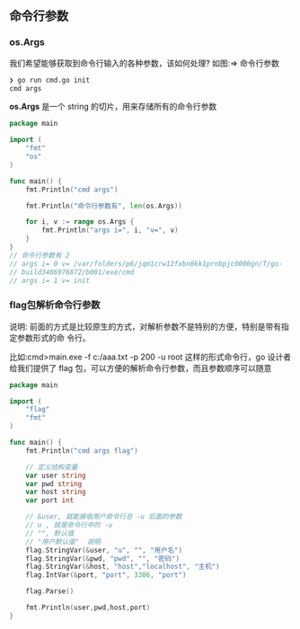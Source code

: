 ## 命令行参数

### **os.Args** 

我们希望能够获取到命令行输入的各种参数，该如何处理? 如图:=> 命令行参数

```bash
❯ go run cmd.go init
cmd args
```

**os.Args** 是一个 string 的切片，用来存储所有的命令行参数

```go
package main

import (
	"fmt"
	"os"
)

func main() {
	fmt.Println("cmd args")

	fmt.Println("命令行参数有", len(os.Args))

	for i, v := range os.Args {
		fmt.Println("args i=", i, "v=", v)
	}
}
// 命令行参数有 2
// args i= 0 v= /var/folders/p6/jqm1crw12fxbn8kk1prnbpjc0000gn/T/go-
// build3406976872/b001/exe/cmd
// args i= 1 v= init
```

### flag包解析命令行参数

说明: 前面的方式是比较原生的方式，对解析参数不是特别的方便，特别是带有指定参数形式的命 令行。

比如:cmd>main.exe -f c:/aaa.txt -p 200 -u root 这样的形式命令行，go 设计者给我们提供了 flag 包，可以方便的解析命令行参数，而且参数顺序可以随意

```go
package main

import (
	"flag"
	"fmt"
)

func main() {
	fmt.Println("cmd args flag")

	// 定义结构变量
	var user string
	var pwd string
	var host string
	var port int

	// &user, 就能接收用户命令行总 -u 后面的参数
	// u , 就是命令行中的 -u
	// "", 默认值
	// "用户默认值"  说明
	flag.StringVar(&user, "u", "", "用户名")
	flag.StringVar(&pwd, "pwd", "", "密码")
	flag.StringVar(&host, "host","localhost", "主机")
	flag.IntVar(&port, "port", 3306, "port")

	flag.Parse()

	fmt.Println(user,pwd,host,port)
}

```

